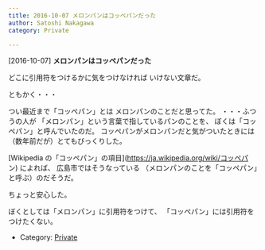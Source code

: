 ```yaml
---
title: 2016-10-07 メロンパンはコッペパンだった
author: Satoshi Nakagawa
category: Private

---
```


[2016-10-07] **メロンパンはコッペパンだった** 

 どこに引用符をつけるかに気をつけなければ
いけない文章だ。

 ともかく・・・

 つい最近まで「コッペパン」とは
メロンパンのことだと思ってた。
・・・ふつうの人が
「メロンパン」という言葉で指しているパンのことを、
ぼくは「コッペパン」と呼んでいたのだ。
コッペパンがメロンパンだと気がついたときには
（数年前だが）とてもびっくりした。

 [Wikipedia の「コッペパン」の項目](https://ja.wikipedia.org/wiki/コッペパ
ン) によれば、
広島市ではそうなっている
（メロンパンのことを「コッペパン」と呼ぶ）のだそうだ。

 ちょっと安心した。

<!--more-->

 ぼくとしては「メロンパン」に引用符をつけて、
「コッペパン」には引用符をつけたくない。

- Category: [Private](https://merapano.github.io/categories.html#Private)

